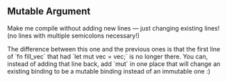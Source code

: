## Mutable Argument

Make me compile without adding new lines — just changing existing lines! (no lines with multiple semicolons necessary!)

<div class="hint">
  The difference between this one and the previous ones is that the first line of `fn fill_vec` that had `let mut vec = vec;` is no longer there.
  You can, instead of adding that line back, add `mut` in one place that will change an existing binding to be a mutable binding instead of an immutable one :)
</div>
